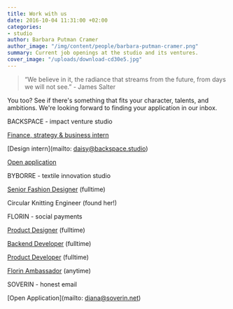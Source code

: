 ```yaml
---
title: Work with us
date: 2016-10-04 11:31:00 +02:00
categories:
- studio
author: Barbara Putman Cramer
author_image: "/img/content/people/barbara-putman-cramer.png"
summary: Current job openings at the studio and its ventures.
cover_image: "/uploads/download-cd30e5.jpg"
---
```


> “We believe in it, the radiance that streams from the future, from days we will not see.” - James Salter

You too? See if there's something that fits your character, talents, and ambitions. We're looking forward to finding your application in our inbox.

BACKSPACE - impact venture studio

[Finance, strategy & business intern](https://backspace.homerun.co/finance-strategy-and-business-internship)

[Design intern](mailto: daisy@backspace.studio)

[Open application](https://backspace.homerun.co/open-application/en/apply)

BYBORRE - textile innovation studio

[Senior Fashion Designer](https://byborre.homerun.co/senior-designer) (fulltime)

Circular Knitting Engineer (found her!)

FLORIN - social payments

[Product Designer](http://jobs.florinapp.com/product-designer/en) (fulltime)

[Backend Developer](http://jobs.florinapp.com/backend-developer) (fulltime)

[Product Developer](http://jobs.florinapp.com/product-developer) (fulltime)

[Florin Ambassador](http://florinapp.com/ambassadeur) (anytime)

SOVERIN - honest email

[Open Application](mailto: diana@soverin.net)